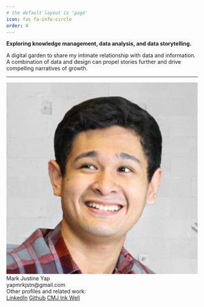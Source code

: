 ```yaml
---
# the default layout is 'page'
icon: fas fa-info-circle
order: 4
---
```

**Exploring knowledge management, data analysis, and data storytelling.**
  <div class="about-us-description">
        <p> A digital garden to share my intimate relationship with data and information. A combination of data and design can propel stories further and drive compelling narratives of growth.</p>
  </div>

---
  <div class="card-container">
    <div class="about-card">
      <img src= "/assets/logo.png" alt="Mark Justine Yap">
      <div class="name">Mark Justine Yap</div>
      <div class="description">yapmrkjstn@gmail.com
      </div>
      <div class="description">Other profiles and related work:
      </div>
 <div class="social-links">
    <a class="social-link" href="https://www.linkedin.com/in/mark-justine-yap-089250216/">LinkedIn</a>
    <a class="social-link" href="https://github.com/mrkjstnyap">Github</a>
        <a class="social-link" href="https://cmj-inkwell.com/">CMJ Ink Well</a>
  </div>
    </div>